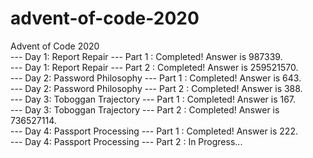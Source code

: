 # advent-of-code-2020  
Advent of Code 2020  
--- Day 1: Report Repair --- Part 1 : Completed! Answer is 987339.  
--- Day 1: Report Repair --- Part 2 : Completed! Answer is 259521570.  
--- Day 2: Password Philosophy --- Part 1 : Completed! Answer is 643.  
--- Day 2: Password Philosophy --- Part 2 : Completed! Answer is 388.  
--- Day 3: Toboggan Trajectory --- Part 1 : Completed! Answer is 167.  
--- Day 3: Toboggan Trajectory --- Part 2 : Completed! Answer is 736527114.  
--- Day 4: Passport Processing --- Part 1 : Completed! Answer is 222.  
--- Day 4: Passport Processing --- Part 2 : In Progress...  